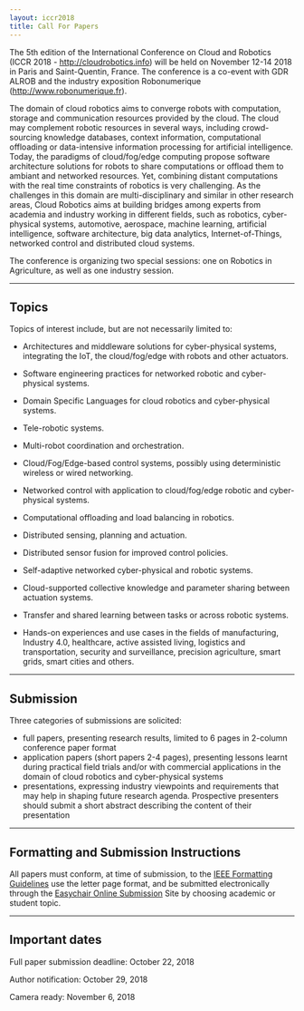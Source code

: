 ```yaml
---
layout: iccr2018
title: Call For Papers
---
```


>

The 5th edition of the International Conference on Cloud and Robotics (ICCR 2018 - http://cloudrobotics.info) will be held on November 12-14 2018 in Paris and Saint-Quentin, France. The conference is a co-event with GDR ALROB and the industry exposition Robonumerique (http://www.robonumerique.fr).

The domain of cloud robotics aims to converge robots with computation,
storage and communication resources provided by the cloud. The cloud
may complement robotic resources in several ways, including
crowd-sourcing knowledge databases, context information, computational
offloading or data-intensive information processing for artificial
intelligence. Today, the paradigms of cloud/fog/edge computing propose
software architecture solutions for robots to share computations or
offload them to ambiant and networked resources. Yet, combining
distant computations with the real time constraints of robotics is
very challenging.  As the challenges in this domain are
multi-disciplinary and similar in other research areas, Cloud Robotics
aims at building bridges among experts from academia and industry
working in different fields, such as robotics, cyber-physical systems,
automotive, aerospace, machine learning, artificial intelligence,
software architecture, big data analytics, Internet-of-Things,
networked control and distributed cloud systems.

The conference is organizing two special sessions: one on Robotics in
Agriculture, as well as one industry session.

---

## Topics

Topics of interest include, but are not necessarily limited to:

- Architectures and middleware solutions for cyber-physical systems,
  integrating the IoT, the cloud/fog/edge with robots and other
  actuators.

- Software engineering practices for networked robotic and
  cyber-physical systems.

- Domain Specific Languages for cloud robotics and cyber-physical
  systems.

- Tele-robotic systems.

- Multi-robot coordination and orchestration.

- Cloud/Fog/Edge-based control systems, possibly using deterministic
  wireless or wired networking.

- Networked control with application to cloud/fog/edge robotic and
  cyber-physical systems.

- Computational offloading and load balancing in robotics.

- Distributed sensing, planning and actuation.

- Distributed sensor fusion for improved control policies.

- Self-adaptive networked cyber-physical and robotic systems.

- Cloud-supported collective knowledge and parameter sharing between
  actuation systems.

- Transfer and shared learning between tasks or across robotic systems.

- Hands-on experiences and use cases in the fields of manufacturing,
  Industry 4.0, healthcare, active assisted living, logistics and
  transportation, security and surveillance, precision agriculture,
  smart grids, smart cities and others.

---

## Submission

Three categories of submissions are solicited:

* full papers, presenting research results, limited to 6 pages in 2-column conference paper format
* application papers (short papers 2-4 pages), presenting lessons learnt during practical field trials and/or with commercial applications in the domain of cloud robotics and cyber-physical systems
* presentations, expressing industry viewpoints and requirements that may help in shaping future research agenda. Prospective presenters should submit a short abstract describing the content of their presentation

---

## Formatting and Submission Instructions

All papers must conform, at time of submission, to the [IEEE Formatting Guidelines](http://www.ieee.org/conferences_events/conferences/publishing/templates.html) use the letter page format, and be submitted electronically through the [Easychair Online Submission](https://easychair.org/cfp/iccr-2018) Site by choosing academic or student topic.

---

## Important dates

Full paper submission deadline: October 22, 2018

Author notification: October 29, 2018

Camera ready: November 6, 2018

